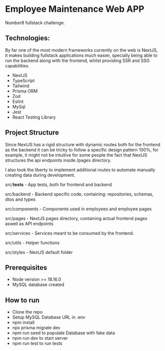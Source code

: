 
# Employee Maintenance Web APP

Number8 fullstack challenge.


## Technologies:

By far one of the most modern frameworks currently on the web is NextJS, it makes building fullstack applications much easier, specially being able to run the backend along with the frontend, whilst providing SSR and SSG capabilities.

- NextJS
- TypeScript
- Tailwind
- Prisma ORM
- Zod
- Eslint
- MySql
- Jest
- React Testing Library

## Project Structure

Since NextJS has a rigid structure with dynamic routes both for the frontend as the backend it can be tricky to follow a specific design pattern 100%, for example, it might not be intuitive for some people the fact that NextJS structures the api endpoints inside /pages directory. 

I also took the liberty to implement additional routes to automate manually creating data during development.

src/__tests__ - App tests, both for frontend and backend

src/backend - Backend specific code, containing: repositories, schemas, dtos and types

src/components - Components used in employees and employee pages

src/pages - NextJS pages directory, containing actual frontend pages aswell as API endpoints

src/services - Services meant to be consumed by the frontend.

src/utils - Helper functions

src/styles - NextJS default folder

## Prerequisites

- Node version >= 18.16.0
- MySQL database created

## How to run

- Clone the repo
- Setup MySQL Database URL in .env
- npm install
- npx prisma migrate dev
- npm run seed to populate Database with fake data
- npm run dev to start server
- npm run test to run tests
